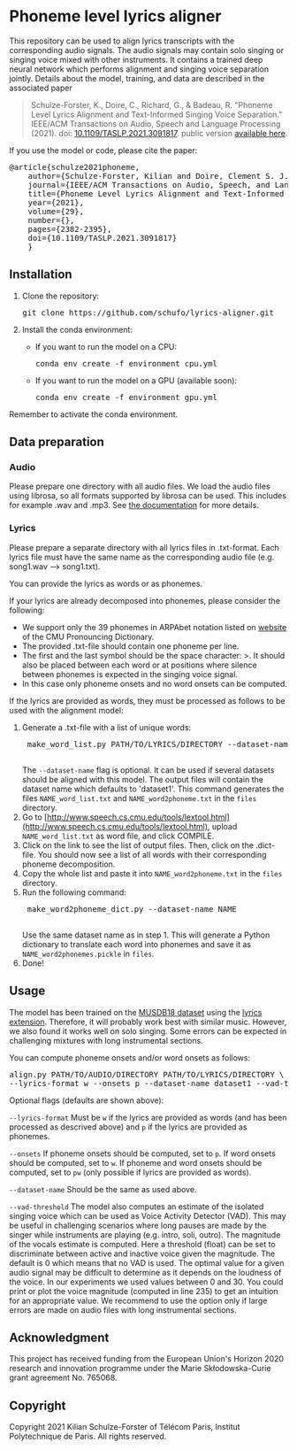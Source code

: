 # Phoneme level lyrics aligner

This repository can be used to align lyrics transcripts with the corresponding audio signals. The audio signals may contain solo singing or singing voice mixed with other instruments.
It contains a trained deep neural network which performs alignment and singing voice separation jointly.
Details about the model, training, and data are described in the associated paper
> Schulze-Forster, K., Doire, C., Richard, G., & Badeau, R. "Phoneme Level Lyrics Alignment and Text-Informed Singing Voice Separation." IEEE/ACM Transactions on Audio, Speech and Language Processing (2021). doi: [10.1109/TASLP.2021.3091817](https://doi.org/10.1109/TASLP.2021.3091817). public version [available here](https://hal.telecom-paris.fr/hal-03255334/file/2021_Phoneme_level_lyrics_alignment_and_text-informed_singing_voice_separation.pdf).

If you use the model or code, please cite the paper:
<pre>
@article{schulze2021phoneme,
    author={Schulze-Forster, Kilian and Doire, Clement S. J. and Richard, Gaël and Badeau, Roland},
    journal={IEEE/ACM Transactions on Audio, Speech, and Language Processing}, 
    title={Phoneme Level Lyrics Alignment and Text-Informed Singing Voice Separation}, 
    year={2021},
    volume={29},
    number={},
    pages={2382-2395},
    doi={10.1109/TASLP.2021.3091817}
    }
</pre>

## Installation
1.  Clone the repository:
    <pre>
    git clone https://github.com/schufo/lyrics-aligner.git
    </pre>
2.  Install the conda environment:

    - If you want to run the model on a CPU:
      <pre>
      conda env create -f environment_cpu.yml
      </pre>
    - If you want to run the model on a GPU (available soon):
      <pre>
      conda env create -f environment_gpu.yml
      </pre>

Remember to activate the conda environment.

## Data preparation
### Audio
Please prepare one directory with all audio files. We load the audio files using librosa, so all formats supported by librosa can be used. This includes for example .wav and .mp3. See [the documentation](https://librosa.org/doc/latest/index.html) for more details.
### Lyrics
Please prepare a separate directory with all lyrics files in .txt-format. Each lyrics file must have the same name as the corresponding audio file (e.g. song1.wav --> song1.txt).

You can provide the lyrics as words or as phonemes.

If your lyrics are already decomposed into phonemes, please consider the following:
- We support only the 39 phonemes in ARPAbet notation listed on [website](http://www.speech.cs.cmu.edu/cgi-bin/cmudict) of the CMU Pronouncing Dictionary.
- The provided .txt-file should contain one phoneme per line.
- The first and the last symbol should be the space character: >. It should also be placed between each word or at positions where silence between phonemes is expected in the singing voice signal.
- In this case only phoneme onsets and no word onsets can be computed.

If the lyrics are provided as words, they must be processed as follows to be used with the alignment model:
1. Generate a .txt-file with a list of unique words:
    <pre>
    make_word_list.py PATH/TO/LYRICS/DIRECTORY --dataset-name NAME
    </pre>
    The `--dataset-name` flag is optional. It can be used if several datasets should be aligned with this model. The output files will contain the dataset name which defaults to 'dataset1'.
    This command generates the files `NAME_word_list.txt` and `NAME_word2phoneme.txt` in the `files` directory.
2. Go to [http://www.speech.cs.cmu.edu/tools/lextool.html](http://www.speech.cs.cmu.edu/tools/lextool.html), upload `NAME_word_list.txt` as word file, and click COMPILE.
3. Click on the link to see the list of output files. Then, click on the .dict-file. You should now see a list of all words with their corresponding phoneme decomposition.
4. Copy the whole list and paste it into `NAME_word2phoneme.txt` in the `files` directory.
5. Run the following command:
    <pre>
    make_word2phoneme_dict.py --dataset-name NAME
    </pre>
    Use the same dataset name as in step 1. This will generate a Python dictionary to translate each word into phonemes and save it as `NAME_word2phonemes.pickle` in `files`.
6. Done!

## Usage
The model has been trained on the [MUSDB18 dataset](https://zenodo.org/record/1117372#.YYgpfy9XZQI) using the [lyrics extension](https://zenodo.org/record/3989267#.YYgpdS9XZQI). Therefore, it will probably work best with similar music. However, we also found it works well on solo singing. Some errors can be expected in challenging mixtures with long instrumental sections.

You can compute phoneme onsets and/or word onsets as follows:
<pre>
align.py PATH/TO/AUDIO/DIRECTORY PATH/TO/LYRICS/DIRECTORY \
--lyrics-format w --onsets p --dataset-name dataset1 --vad-threshold 0
</pre>
Optional flags (defaults are shown above):

`--lyrics-format` Must be `w` if the lyrics are provided as words (and has been processed as descrived above) and `p` if the lyrics are provided as phonemes.

`--onsets` If phoneme onsets should be computed, set to `p`. If word onsets should be computed, set to `w`. If phoneme and word onsets should be computed, set to `pw` (only possible if lyrics are provided as words).

`--dataset-name` Should be the same as used above.

`--vad-threshold` The model also computes an estimate of the isolated singing voice which can be used as Voice Activity Detector (VAD). This may be useful in challenging scenarios where long pauses are made by the singer while instruments are playing (e.g. intro, soli, outro). The magnitude of the vocals estimate is computed. Here a threshold (float) can be set to discriminate between active and inactive voice given the magnitude. The default is 0 which means that no VAD is used. The optimal value for a given audio signal may be difficult to determine as it depends on the loudness of the voice. In our experiments we used values between 0 and 30. You could print or plot the voice magnitude (computed in line 235) to get an intuition for an appropriate value. We recommend to use the option only if large errors are made on audio files with long instrumental sections. 

## Acknowledgment
This project has received funding from the European Union's Horizon 2020 research and innovation programme under the Marie Skłodowska-Curie grant agreement No. 765068.

## Copyright
Copyright 2021 Kilian Schulze-Forster of Télécom Paris, Institut Polytechnique de Paris. All rights reserved.